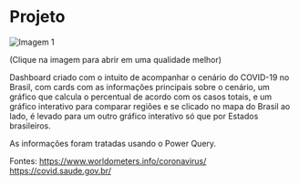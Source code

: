 # Projeto
![Imagem 1](https://user-images.githubusercontent.com/65839541/82832404-57e08580-9e91-11ea-83e8-fad84f378710.png)

(Clique na imagem para abrir em uma qualidade melhor)

Dashboard criado com o intuito de acompanhar o cenário do COVID-19 no Brasil, com cards com as informações principais sobre o cenário, um gráfico que calcula o percentual de acordo com os casos totais, e um gráfico interativo para comparar regiões e se clicado no mapa do Brasil ao lado, é levado para um outro gráfico interativo só que por Estados brasileiros.

As informações foram tratadas usando o Power Query.

Fontes: https://www.worldometers.info/coronavirus/
        https://covid.saude.gov.br/
